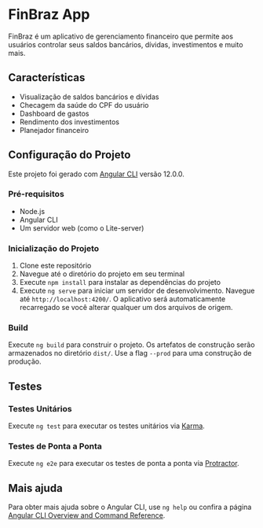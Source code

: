# FinBraz App

FinBraz é um aplicativo de gerenciamento financeiro que permite aos usuários controlar seus saldos bancários, dívidas, investimentos e muito mais.

## Características

- Visualização de saldos bancários e dívidas
- Checagem da saúde do CPF do usuário
- Dashboard de gastos
- Rendimento dos investimentos
- Planejador financeiro

## Configuração do Projeto

Este projeto foi gerado com [Angular CLI](https://github.com/angular/angular-cli) versão 12.0.0.

### Pré-requisitos

- Node.js
- Angular CLI
- Um servidor web (como o Lite-server)

### Inicialização do Projeto

1. Clone este repositório
2. Navegue até o diretório do projeto em seu terminal
3. Execute `npm install` para instalar as dependências do projeto
4. Execute `ng serve` para iniciar um servidor de desenvolvimento. Navegue até `http://localhost:4200/`. O aplicativo será automaticamente recarregado se você alterar qualquer um dos arquivos de origem.

### Build

Execute `ng build` para construir o projeto. Os artefatos de construção serão armazenados no diretório `dist/`. Use a flag `--prod` para uma construção de produção.

## Testes

### Testes Unitários

Execute `ng test` para executar os testes unitários via [Karma](https://karma-runner.github.io).

### Testes de Ponta a Ponta

Execute `ng e2e` para executar os testes de ponta a ponta via [Protractor](http://www.protractortest.org/).

## Mais ajuda

Para obter mais ajuda sobre o Angular CLI, use `ng help` ou confira a página [Angular CLI Overview and Command Reference](https://angular.io/cli).
